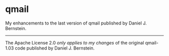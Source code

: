 # qmail
My enhancements to the last version of qmail published by Daniel J. Bernstein.

---

The Apache License 2.0 *only applies to my changes* of the original qmail-1.03 code published by Daniel J. Bernstein.
